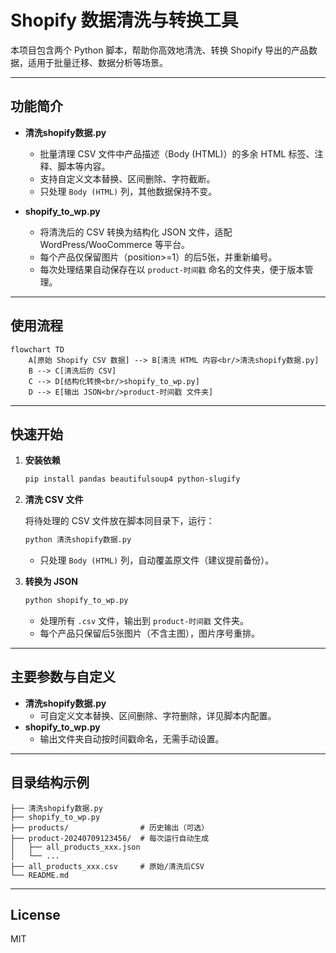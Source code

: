# Shopify 数据清洗与转换工具

本项目包含两个 Python 脚本，帮助你高效地清洗、转换 Shopify 导出的产品数据，适用于批量迁移、数据分析等场景。

---

## 功能简介

- **清洗shopify数据.py**
  - 批量清理 CSV 文件中产品描述（Body (HTML)）的多余 HTML 标签、注释、脚本等内容。
  - 支持自定义文本替换、区间删除、字符截断。
  - 只处理 `Body (HTML)` 列，其他数据保持不变。

- **shopify_to_wp.py**
  - 将清洗后的 CSV 转换为结构化 JSON 文件，适配 WordPress/WooCommerce 等平台。
  - 每个产品仅保留图片（position>=1）的后5张，并重新编号。
  - 每次处理结果自动保存在以 `product-时间戳` 命名的文件夹，便于版本管理。

---

## 使用流程

```mermaid
flowchart TD
    A[原始 Shopify CSV 数据] --> B[清洗 HTML 内容<br/>清洗shopify数据.py]
    B --> C[清洗后的 CSV]
    C --> D[结构化转换<br/>shopify_to_wp.py]
    D --> E[输出 JSON<br/>product-时间戳 文件夹]
```

---

## 快速开始

1. **安装依赖**

   ```bash
   pip install pandas beautifulsoup4 python-slugify
   ```

2. **清洗 CSV 文件**

   将待处理的 CSV 文件放在脚本同目录下，运行：

   ```bash
   python 清洗shopify数据.py
   ```
   - 只处理 `Body (HTML)` 列，自动覆盖原文件（建议提前备份）。

3. **转换为 JSON**

   ```bash
   python shopify_to_wp.py
   ```
   - 处理所有 `.csv` 文件，输出到 `product-时间戳` 文件夹。
   - 每个产品只保留后5张图片（不含主图），图片序号重排。

---

## 主要参数与自定义

- **清洗shopify数据.py**
  - 可自定义文本替换、区间删除、字符删除，详见脚本内配置。
- **shopify_to_wp.py**
  - 输出文件夹自动按时间戳命名，无需手动设置。

---

## 目录结构示例

```
├── 清洗shopify数据.py
├── shopify_to_wp.py
├── products/                # 历史输出（可选）
├── product-20240709123456/  # 每次运行自动生成
│   ├── all_products_xxx.json
│   └── ...
├── all_products_xxx.csv     # 原始/清洗后CSV
└── README.md
```

---

## License

MIT
